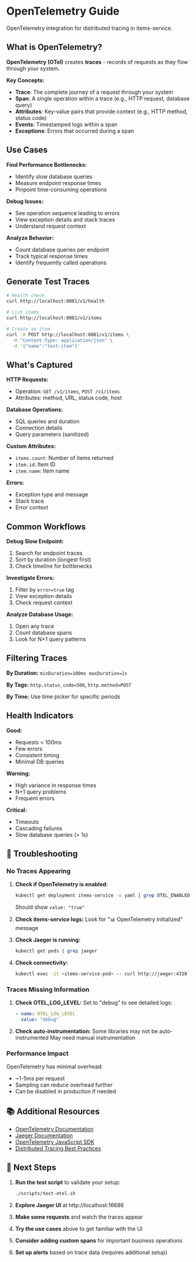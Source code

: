 # OpenTelemetry Guide

OpenTelemetry integration for distributed tracing in items-service.

## What is OpenTelemetry?

**OpenTelemetry (OTel)** creates **traces** - records of requests as they flow through your system.

**Key Concepts:**

- **Trace**: The complete journey of a request through your system
- **Span**: A single operation within a trace (e.g., HTTP request, database query)
- **Attributes**: Key-value pairs that provide context (e.g., HTTP method, status code)
- **Events**: Timestamped logs within a span
- **Exceptions**: Errors that occurred during a span
## Use Cases

**Find Performance Bottlenecks:**
- Identify slow database queries
- Measure endpoint response times
- Pinpoint time-consuming operations

**Debug Issues:**
- See operation sequence leading to errors
- View exception details and stack traces
- Understand request context

**Analyze Behavior:**
- Count database queries per endpoint
- Track typical response times
- Identify frequently called operations

## Generate Test Traces

```bash
# Health check
curl http://localhost:8081/v1/health

# List items
curl http://localhost:8081/v1/items

# Create an item
curl -X POST http://localhost:8081/v1/items \
  -H "Content-Type: application/json" \
  -d '{"name":"test-item"}'
```

## What's Captured

**HTTP Requests:**
- Operation: `GET /v1/items`, `POST /v1/items`
- Attributes: method, URL, status code, host

**Database Operations:**
- SQL queries and duration
- Connection details
- Query parameters (sanitized)

**Custom Attributes:**
- `items.count`: Number of items returned
- `item.id`: Item ID
- `item.name`: Item name

**Errors:**
- Exception type and message
- Stack trace
- Error context

## Common Workflows

**Debug Slow Endpoint:**
1. Search for endpoint traces
2. Sort by duration (longest first)
3. Check timeline for bottlenecks

**Investigate Errors:**
1. Filter by `error=true` tag
2. View exception details
3. Check request context

**Analyze Database Usage:**
1. Open any trace
2. Count database spans
3. Look for N+1 query patterns

## Filtering Traces

**By Duration:** `minDuration=100ms maxDuration=1s`

**By Tags:** `http.status_code=500`, `http.method=POST`

**By Time:** Use time picker for specific periods

## Health Indicators

**Good:**
- Requests < 100ms
- Few errors
- Consistent timing
- Minimal DB queries

**Warning:**
- High variance in response times
- N+1 query problems
- Frequent errors

**Critical:**
- Timeouts
- Cascading failures
- Slow database queries (> 1s)

## 🔧 Troubleshooting

### No Traces Appearing

1. **Check if OpenTelemetry is enabled:**
   ```bash
   kubectl get deployment items-service -o yaml | grep OTEL_ENABLED
   ```
   Should show `value: "true"`

2. **Check items-service logs:**
   Look for "📊 OpenTelemetry initialized" message

3. **Check Jaeger is running:**
   ```bash
   kubectl get pods | grep jaeger
   ```

4. **Check connectivity:**
   ```bash
   kubectl exec -it <items-service-pod> -- curl http://jaeger:4318
   ```

### Traces Missing Information

1. **Check OTEL_LOG_LEVEL:**
   Set to "debug" to see detailed logs:
   ```yaml
   - name: OTEL_LOG_LEVEL
     value: "debug"
   ```

2. **Check auto-instrumentation:**
   Some libraries may not be auto-instrumented
   May need manual instrumentation

### Performance Impact

OpenTelemetry has minimal overhead:
- ~1-5ms per request
- Sampling can reduce overhead further
- Can be disabled in production if needed

## 📚 Additional Resources

- [OpenTelemetry Documentation](https://opentelemetry.io/docs/)
- [Jaeger Documentation](https://www.jaegertracing.io/docs/)
- [OpenTelemetry JavaScript SDK](https://opentelemetry.io/docs/instrumentation/js/)
- [Distributed Tracing Best Practices](https://opentelemetry.io/docs/concepts/observability-primer/)

## 🎯 Next Steps

1. **Run the test script** to validate your setup:
   ```bash
   ./scripts/test-otel.sh
   ```

2. **Explore Jaeger UI** at http://localhost:16686

3. **Make some requests** and watch the traces appear

4. **Try the use cases** above to get familiar with the UI

5. **Consider adding custom spans** for important business operations

6. **Set up alerts** based on trace data (requires additional setup)


